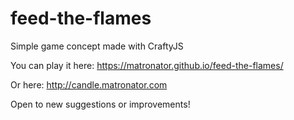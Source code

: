 # feed-the-flames

Simple game concept made with CraftyJS

You can play it here: https://matronator.github.io/feed-the-flames/

Or here: http://candle.matronator.com

Open to new suggestions or improvements!
